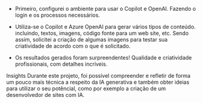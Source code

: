 - Primeiro, configurei o ambiente para usar o Copilot e OpenAI. Fazendo o login e os processos necessários.

- Utiliza-se o Copilot e Azure OpenAI para gerar vários tipos de conteúdo. incluindo, textos, imagens, código fonte para um web site, etc. Sendo assim, solicitei a criação de algumas imagens para testar sua criatividade de acordo com o que é solicitado.

- Os resultados gerados foram surpreendentes! Qualidade e criatividade profissionais, com detalhes incríveis.

Insights
Durante este projeto, foi possível compreender e refletir de forma um pouco mais técnica a respeito da IA generativa e também obter ideias para utilizar
o seu potêncial, como por exemplo a criação de um desenvolvedor de sites com IA.
